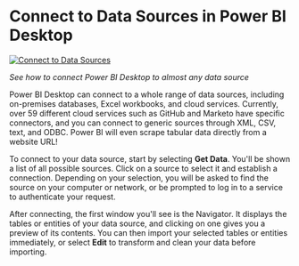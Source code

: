 <properties
   pageTitle="Connect to Data Sources in Power BI Desktop"
   description="Connect to Data Sources in Power BI Desktop"
   services="powerbi"
   documentationCenter=""
   authors="davidiseminger"
   manager="mblythe"
   editor=""
   tags=""
   featuredVideo=""/>

<tags
   ms.service="powerbi"
   ms.devlang="NA"
   ms.topic="article"
   ms.tgt_pltfrm="NA"
   ms.workload="powerbi"
   ms.date="02/17/2016"
   ms.author="v-jescoo"/>

# Connect to Data Sources in Power BI Desktop

[![Connect to Data Sources](http://img.youtube.com/vi/S6s0osmRCZ4/0.jpg)](http://www.youtube.com/watch?v=S6s0osmRCZ4)

*See how to connect Power BI Desktop to almost any data source*

Power BI Desktop can connect to a whole range of data sources, including on-premises databases, Excel workbooks, and cloud services. Currently, over 59 different cloud services such as GitHub and Marketo have specific connectors, and you can connect to generic sources through XML, CSV, text, and ODBC. Power BI will even scrape tabular data directly from a website URL!

To connect to your data source, start by selecting **Get Data**. You'll be shown a list of all possible sources. Click on a source to select it and establish a connection. Depending on your selection, you will be asked to find the source on your computer or network, or be prompted to log in to a service to authenticate your request.

After connecting, the first window you'll see is the Navigator. It displays the tables or entities of your data source, and clicking on one gives you a preview of its contents. You can then import your selected tables or entities immediately, or select **Edit** to transform and clean your data before importing.
